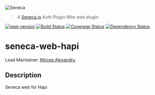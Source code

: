 ![Seneca](http://senecajs.org/files/assets/seneca-logo.png)
> A [Seneca.js](http://senecajs.org) Auth Plugin  Mite web plugin

[![npm version][npm-badge]][npm-url]
[![Build Status][travis-badge]][travis-url]
[![Coverage Status][coveralls-badge]][coveralls-url]
[![Dependency Status][david-badge]][david-url]


# seneca-web-hapi

Lead Maintainer: [Mircea Alexandru](https://github.com/mirceaalexandru)

## Description

Seneca web for Hapi

[npm-badge]: https://badge.fury.io/js/seneca-web-hapi.svg
[npm-url]: https://badge.fury.io/js/seneca-web-hapi
[travis-badge]: https://api.travis-ci.org/mirceaalexandru/seneca-web-hapi.svg
[travis-url]: https://travis-ci.org/mirceaalexandru/seneca-web-hapi
[coveralls-badge]:https://coveralls.io/repos/mirceaalexandru/seneca-web-hapi/badge.svg?branch=master&service=github
[coveralls-url]: https://coveralls.io/github/mirceaalexandru/seneca-web-hapi?branch=master
[david-badge]: https://david-dm.org/mirceaalexandru/seneca-web-hapi.svg
[david-url]: https://david-dm.org/mirceaalexandru/seneca-web-hapi
